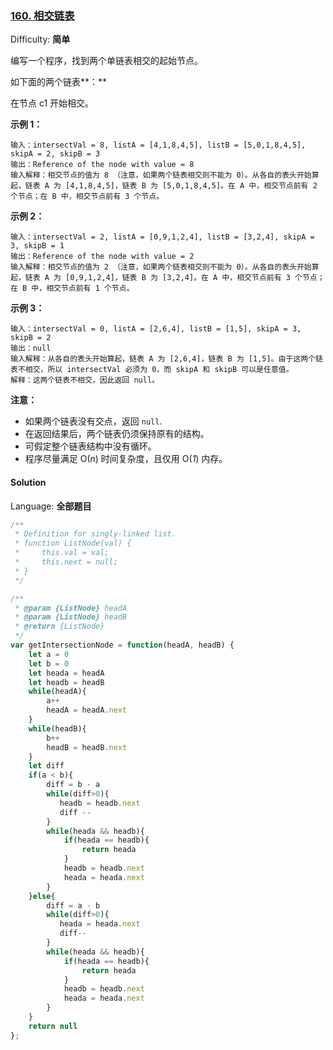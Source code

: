 ### [160\. 相交链表](https://leetcode-cn.com/problems/intersection-of-two-linked-lists/)

Difficulty: **简单**


编写一个程序，找到两个单链表相交的起始节点。

如下面的两个链表**：**

在节点 c1 开始相交。

**示例 1：**

```
输入：intersectVal = 8, listA = [4,1,8,4,5], listB = [5,0,1,8,4,5], skipA = 2, skipB = 3
输出：Reference of the node with value = 8
输入解释：相交节点的值为 8 （注意，如果两个链表相交则不能为 0）。从各自的表头开始算起，链表 A 为 [4,1,8,4,5]，链表 B 为 [5,0,1,8,4,5]。在 A 中，相交节点前有 2 个节点；在 B 中，相交节点前有 3 个节点。
```

**示例 2：**

```
输入：intersectVal = 2, listA = [0,9,1,2,4], listB = [3,2,4], skipA = 3, skipB = 1
输出：Reference of the node with value = 2
输入解释：相交节点的值为 2 （注意，如果两个链表相交则不能为 0）。从各自的表头开始算起，链表 A 为 [0,9,1,2,4]，链表 B 为 [3,2,4]。在 A 中，相交节点前有 3 个节点；在 B 中，相交节点前有 1 个节点。
```

**示例 3：**

```
输入：intersectVal = 0, listA = [2,6,4], listB = [1,5], skipA = 3, skipB = 2
输出：null
输入解释：从各自的表头开始算起，链表 A 为 [2,6,4]，链表 B 为 [1,5]。由于这两个链表不相交，所以 intersectVal 必须为 0，而 skipA 和 skipB 可以是任意值。
解释：这两个链表不相交，因此返回 null。
```

**注意：**

*   如果两个链表没有交点，返回 `null`.
*   在返回结果后，两个链表仍须保持原有的结构。
*   可假定整个链表结构中没有循环。
*   程序尽量满足 O(_n_) 时间复杂度，且仅用 O(_1_) 内存。


#### Solution

Language: **全部题目**

```js
​/**
 * Definition for singly-linked list.
 * function ListNode(val) {
 *     this.val = val;
 *     this.next = null;
 * }
 */

/**
 * @param {ListNode} headA
 * @param {ListNode} headB
 * @return {ListNode}
 */
var getIntersectionNode = function(headA, headB) {
    let a = 0
    let b = 0
    let heada = headA
    let headb = headB
    while(headA){
        a++
        headA = headA.next
    }
    while(headB){
        b++
        headB = headB.next
    }
    let diff
    if(a < b){
        diff = b - a
        while(diff>0){
           headb = headb.next
           diff --
        }
        while(heada && headb){
            if(heada == headb){
                return heada
            }
            headb = headb.next
            heada = heada.next
        }
    }else{
        diff = a - b
        while(diff>0){
           heada = heada.next
           diff--
        }
        while(heada && headb){
            if(heada == headb){
                return heada
            }
            headb = headb.next
            heada = heada.next
        }
    }
    return null
};
```
